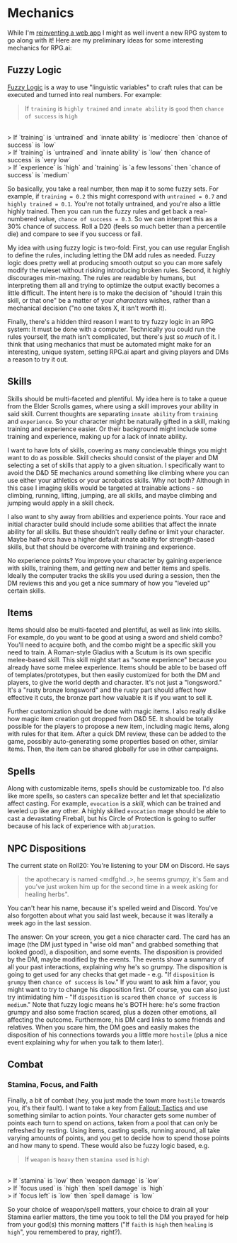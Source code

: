 # Mechanics
While I'm [reinventing a web app](/devlog/first-steps) I might as well invent a new RPG system to
go along with it! Here are my preliminary ideas for some interesting mechanics for RPG.ai:

## Fuzzy Logic
[Fuzzy Logic](https://en.wikipedia.org/wiki/Fuzzy_logic) is a way to use "linguistic variables" to
craft rules that can be executed and turned into real numbers. For example:

> If `training` is `highly trained` and `innate ability` is `good` then `chance of success` is `high`
<br />
> If `training` is `untrained` and `innate ability` is `mediocre` then `chance of success` is `low`
<br />
> If `training` is `untrained` and `innate ability` is `low` then `chance of success` is `very low`
<br />
> If `experience` is `high` and `training` is `a few lessons` then `chance of success` is `medium`

So basically, you take a real number, then map it to some fuzzy sets. For example, if `training = 0.2`
this might correspond with `untrained = 0.7` and `highly trained = 0.1`. You're not totally untrained,
and you're also a little highly trained. Then you can run the fuzzy rules and get back a real-numbered value,
`chance of success = 0.3`. So we can interpret this as a 30% chance of success. Roll a D20 (feels so
much better than a percentile die) and compare to see if you success or fail.

My idea with using fuzzy logic is two-fold: First, you can use regular English to define the rules,
including letting the DM add rules as needed. Fuzzy logic does pretty well at producing smooth
output so you can more safely modify the ruleset without risking introducing broken rules. Second,
it highly discourages min-maxing. The rules are readable by humans, but interpreting them all and
trying to optimize the output exactly becomes a little difficult. The intent here is to make the
decision of "should I train this skill, or that one" be a matter of your _characters_ wishes, rather
than a mechanical decision ("no one takes X, it isn't worth it).

Finally, there's a hidden third reason I want to try fuzzy logic in an RPG system: It must be done
with a computer. Technically you could run the rules yourself, the math isn't complicated, but
there's just so _much_ of it. I think that using mechanics that must be automated might make for an
interesting, unique system, setting RPG.ai apart and giving players and DMs a reason to try it out.

## Skills
Skills should be multi-faceted and plentiful. My idea here is to take a queue from the Elder Scrolls
games, where using a skill improves your ability in said skill. Current thoughts are separating
`innate ability` from `training` and `experience`. So your character might be naturally gifted in a
skill, making training and experience easier. Or their background might include some training and
experience, making up for a lack of innate ability.

I want to have lots of skills, covering as many concievable things you might want to do as possible.
Skill checks should consist of the player and DM selecting a set of skills that apply to a given
situation. I specifically want to avoid the D&D 5E mechanics around something like climbing where
you can use either your athletics or your acrobatics skills. Why not both? Although in this case I
imaging skills would be targeted at trainable actions - so climbing, running, lifting, jumping, are
all skills, and maybe climbing and jumping would apply in a skill check.

I also want to shy away from abilities and experience points. Your race and initial character build
should include some abilities that affect the innate ability for all skills. But these shouldn't
really define or limit your character. Maybe half-orcs have a higher default innate ability for
strength-based skills, but that should be overcome with training and experience.

No experience points‽ You improve your character by gaining experience with skills, training them,
and getting new and better items and spells. Ideally the computer tracks the skills you used during
a session, then the DM reviews this and you get a nice summary of how you "leveled up" certain
skills.

## Items
Items should also be multi-faceted and plentiful, as well as link into skills. For example, do you
want to be good at using a sword and shield combo? You'll need to acquire both, and the combo might
be a specific skill you need to train. A Roman-style Gladius with a Scutum is its own specific
melee-based skill. This skill might start as "some experience" because you already have some melee
experience. Items should be able to be based off of templates/prototypes, but then easily customized
for both the DM and players, to give the world depth and character. It's not just a "longsword."
It's a "rusty bronze longsword" and the rusty part should affect how effective it cuts, the bronze
part how valuable it is if you want to sell it.

Further customization should be done with magic items. I also really dislike how magic item creation
got dropped from D&D 5E. It should be totally possible for the players to propose a new item,
including magic items, along with rules for that item. After a quick DM review, these can be added
to the game, possibly auto-generating some properties based on other, similar items. Then, the item
can be shared globally for use in other campaigns.

## Spells
Along with customizable items, spells should be customizable too. I'd also like more spells, so
casters can specalize better and let that specializatio affect casting. For example, `evocation` is
a _skill_, which can be trained and leveled up like any other. A highly skilled `evocation` mage
should be able to cast a devastating Fireball, but his Circle of Protection is going to suffer
because of his lack of experience with `abjuration`.

## NPC Dispositions
The current state on Roll20: You're listening to your DM on Discord. He says

> the apothecary is named <mdfghd..>, he seems grumpy, it's 5am and you've just woken him up for the
> second time in a week asking for healing herbs".

You can't hear his name, because it's spelled weird and Discord. You've also forgotten about what
you said last week, because it was literally a week ago in the last session.

The answer: On your screen, you get a nice character card. The card has an image (the DM just typed
in "wise old man" and grabbed something that looked good), a disposition, and some events. The
disposition is provided by the DM, maybe modified by the events. The events show a summary of all
your past interactions, explaining why he's so grumpy. The disposition is going to get used for any
checks that get made - e.g. "If `disposition` is `grumpy` then `chance of success` is `low`." If you
want to ask him a favor, you might want to try to change his disposition first. Of course, you can
also just try intimidating him - "If `disposition` is `scared` then `chance of success` is
`medium`." Note that fuzzy logic means he's BOTH here: he's some fraction grumpy and also some
fraction scared, plus a dozen other emotions, all affecting the outcome. Furthermore, his DM card
links to some friends and relatives. When you scare him, the DM goes and easily makes the
disposition of his connections towards you a little more `hostile` (plus a nice event explaining
why for when you talk to them later).

## Combat

### Stamina, Focus, and Faith
Finally, a bit of combat (hey, you just made the town more `hostile` towards you, it's their fault).
I want to take a key from [Fallout: Tactics](https://en.wikipedia.org/wiki/Fallout_Tactics:_Brotherhood_of_Steel)
and use something similar to action points. Your character gets some number of points each turn to
spend on actions, taken from a pool that can only be refreshed by resting. Using items, casting
spells, running around, all take varying amounts of points, and you get to decide how to spend
those points and how many to spend. These would also be fuzzy logic based, e.g.

> If `weapon` is `heavy` then `stamina used` is `high`
<br />
> If `stamina` is `low` then `weapon damage` is `low`
<br />
> If `focus used` is `high` then `spell damage` is `high`
<br />
> if `focus left` is `low` then `spell damage` is `low`

So your choice of weapon/spell matters, your choice to drain all your Stamina earlier matters, the
time you took to tell the DM you prayed for help from your god(s) this morning matters ("If `faith`
is `high` then `healing` is `high`", you remembered to pray, right?).